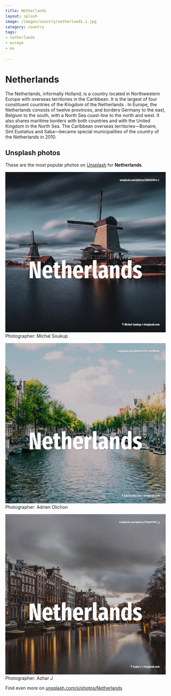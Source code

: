 ```yaml
---
title: Netherlands
layout: splash
image: /images/country/netherlands.1.jpg
category: country
tags:
- netherlands
- europe
- eu

---
```

# Netherlands

The Netherlands, informally Holland, is a country located in Northwestern Europe with overseas 
territories in the Caribbean.
It is the largest of four constituent countries of the Kingdom of the Netherlands .
In Europe, the Netherlands consists of twelve provinces, and borders Germany to the east, Belgium 
to the south, with a North Sea coast-line to the north and west.
It also shares maritime borders with both countries and with the United Kingdom in the North Sea.
The Caribbean overseas territories—Bonaire, Sint Eustatius and Saba—became special municipalities 
of the country of the Netherlands in 2010.

 
## Unsplash photos
These are the most popular photos on [Unsplash](https://unsplash.com) for **Netherlands**.
 
![Netherlands](/images/country/netherlands.1.jpg)
Photographer:  Michal Soukup
 
![Netherlands](/images/country/netherlands.2.jpg)
Photographer:  Adrien Olichon
 
![Netherlands](/images/country/netherlands.3.jpg)
Photographer:  Azhar J
 
Find even more on [unsplash.com/s/photos/Netherlands](https://unsplash.com/s/photos/Netherlands)
 
